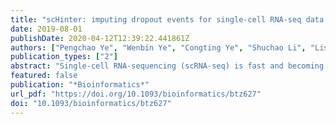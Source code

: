 ```yaml
---
title: "scHinter: imputing dropout events for single-cell RNA-seq data with limited sample size"
date: 2019-08-01
publishDate: 2020-04-12T12:39:22.441861Z
authors: ["Pengchao Ye", "Wenbin Ye", "Congting Ye", "Shuchao Li", "Lishan Ye", "Guoli Ji", "Xiaohui Wu"]
publication_types: ["2"]
abstract: "Single-cell RNA-sequencing (scRNA-seq) is fast and becoming a powerful technique for studying dynamic gene regulation at unprecedented resolution. However, scRNA-seq data suffer from problems of extremely high dropout rate and cell-to-cell variability, demanding new methods to recover gene expression loss. Despite the availability of various dropout imputation approaches for scRNA-seq, most studies focus on data with a medium or large number of cells, while few studies have explicitly investigated the differential performance across different sample sizes or the applicability of the approach on small or imbalanced data. It is imperative to develop new imputation approaches with higher generalizability for data with various sample sizes.We proposed a method called scHinter for imputing dropout events for scRNA-seq with special emphasis on data with limited sample size. scHinter incorporates a voting-based ensemble distance and leverages the synthetic minority oversampling technique for random interpolation. A hierarchical framework is also embedded in scHinter to increase the reliability of the imputation for small samples. We demonstrated the ability of scHinter to recover gene expression measurements across a wide spectrum of scRNA-seq datasets with varied sample sizes. We comprehensively examined the impact of sample size and cluster number on imputation. Comprehensive evaluation of scHinter across diverse scRNA-seq datasets with imbalanced or limited sample size showed that scHinter achieved higher and more robust performance than competing approaches, including MAGIC, scImpute, SAVER and netSmooth.Freely available for download at https://github.com/BMILAB/scHinter.Supplementary data are available at Bioinformatics online."
featured: false
publication: "*Bioinformatics*"
url_pdf: "https://doi.org/10.1093/bioinformatics/btz627"
doi: "10.1093/bioinformatics/btz627"
---
```



